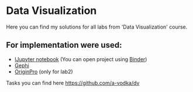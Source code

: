 # Data Visualization

Here you  can find my solutions for all labs from 'Data Visualization' course.

## For implementation were used:
- [lJupyter notebook](https://jupyter.org/) (You can open project using [Binder](https://gke.mybinder.org/))
- [Gephi](https://gephi.org/)
- [OriginPro](https://www.originlab.com/) (only for lab2)

Tasks you can find here https://github.com/a-vodka/dv
